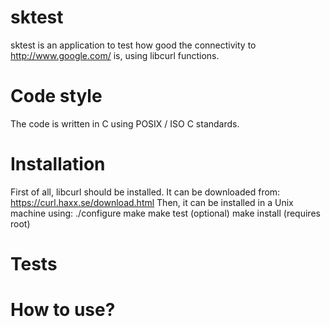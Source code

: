 # sktest
sktest is an application to test how good the connectivity to http://www.google.com/ is, using libcurl functions.

# Code style
The code is written in C using POSIX / ISO C standards.

# Installation
First of all, libcurl should be installed. It can be downloaded from: https://curl.haxx.se/download.html
Then, it can be installed in a Unix machine using:
./configure
make
make test (optional)
make install (requires root)

# Tests

# How to use?
